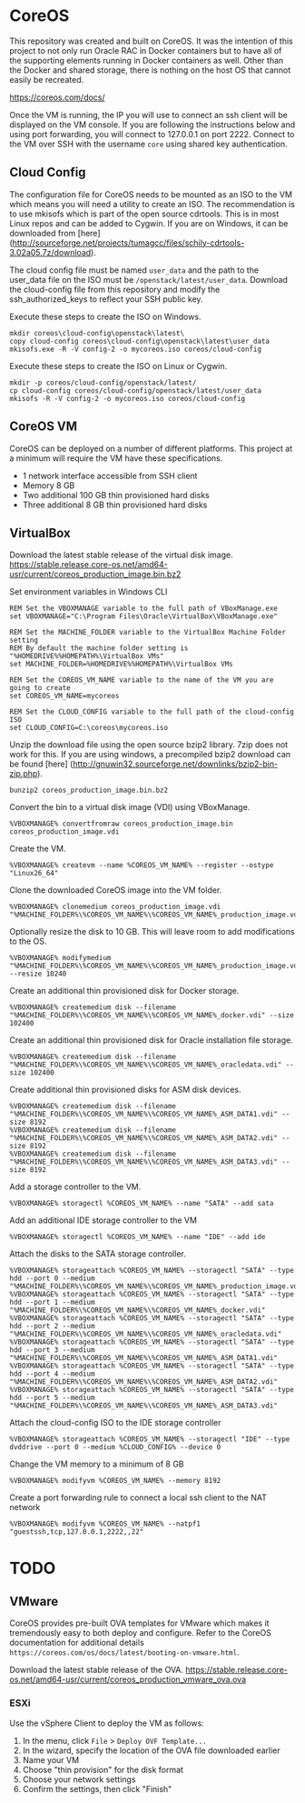 # CoreOS
This repository was created and built on CoreOS. It was the intention of this project to not only run Oracle RAC in Docker containers but to have all of the supporting elements running in Docker containers as well. Other than the Docker and shared storage, there is nothing on the host OS that cannot easily be recreated.

https://coreos.com/docs/

Once the VM is running, the IP you will use to connect an ssh client will be displayed on the VM console. If you are following the instructions below and using port forwarding, you will connect to 127.0.0.1 on port 2222. Connect to the VM over SSH with the username `core` using shared key authentication.

## Cloud Config
The configuration file for CoreOS needs to be mounted as an ISO to the VM which means you will need a utility to create an ISO. The recommendation is to use mkisofs which is part of the open source cdrtools. This is in most Linux repos and can be added to Cygwin. If you are on Windows, it can be downloaded from [here] (http://sourceforge.net/projects/tumagcc/files/schily-cdrtools-3.02a05.7z/download).

The cloud config file must be named `user_data` and the path to the user_data file on the ISO must be `/openstack/latest/user_data`. Download the cloud-config file from this repository and modify the ssh_authorized_keys to reflect your SSH public key.

Execute these steps to create the ISO on Windows.
```
mkdir coreos\cloud-config\openstack\latest\
copy cloud-config coreos\cloud-config\openstack\latest\user_data
mkisofs.exe -R -V config-2 -o mycoreos.iso coreos/cloud-config
```

Execute these steps to create the ISO on Linux or Cygwin.
```
mkdir -p coreos/cloud-config/openstack/latest/
cp cloud-config coreos/cloud-config/openstack/latest/user_data
mkisofs -R -V config-2 -o mycoreos.iso coreos/cloud-config
```


## CoreOS VM
CoreOS can be deployed on a number of different platforms. This project at a minimum will require the VM have these specifications.
- 1 network interface accessible from SSH client
- Memory 8 GB
- Two additional 100 GB thin provisioned hard disks
- Three additional 8 GB thin provisioned hard disks


## VirtualBox
Download the latest stable release of the virtual disk image.
https://stable.release.core-os.net/amd64-usr/current/coreos_production_image.bin.bz2

Set environment variables in Windows CLI
```
REM Set the VBOXMANAGE variable to the full path of VBoxManage.exe
set VBOXMANAGE="C:\Program Files\Oracle\VirtualBox\VBoxManage.exe"

REM Set the MACHINE_FOLDER variable to the VirtualBox Machine Folder setting
REM By default the machine folder setting is "%HOMEDRIVE%%HOMEPATH%\VirtualBox VMs"
set MACHINE_FOLDER=%HOMEDRIVE%%HOMEPATH%\VirtualBox VMs

REM Set the COREOS_VM_NAME variable to the name of the VM you are going to create
set COREOS_VM_NAME=mycoreos 

REM Set the CLOUD_CONFIG variable to the full path of the cloud-config ISO
set CLOUD_CONFIG=C:\coreos\mycoreos.iso
```

Unzip the download file using the open source bzip2 library. 7zip does not work for this. If you are using windows, a precompiled bzip2 download can be found [here] (http://gnuwin32.sourceforge.net/downlinks/bzip2-bin-zip.php).
```
bunzip2 coreos_production_image.bin.bz2
```

Convert the bin to a virtual disk image (VDI) using VBoxManage.
```
%VBOXMANAGE% convertfromraw coreos_production_image.bin coreos_production_image.vdi
```

Create the VM.
```
%VBOXMANAGE% createvm --name %COREOS_VM_NAME% --register --ostype "Linux26_64"
```

Clone the downloaded CoreOS image into the VM folder.
```
%VBOXMANAGE% clonemedium coreos_production_image.vdi "%MACHINE_FOLDER%\%COREOS_VM_NAME%\%COREOS_VM_NAME%_production_image.vdi" 
```

Optionally resize the disk to 10 GB. This will leave room to add modifications to the OS.
```
%VBOXMANAGE% modifymedium "%MACHINE_FOLDER%\%COREOS_VM_NAME%\%COREOS_VM_NAME%_production_image.vdi" --resize 10240
```

Create an additional thin provisioned disk for Docker storage.
```
%VBOXMANAGE% createmedium disk --filename "%MACHINE_FOLDER%\%COREOS_VM_NAME%\%COREOS_VM_NAME%_docker.vdi" --size 102400
```

Create an additional thin provisioned disk for Oracle installation file storage.
```
%VBOXMANAGE% createmedium disk --filename "%MACHINE_FOLDER%\%COREOS_VM_NAME%\%COREOS_VM_NAME%_oracledata.vdi" --size 102400
```

Create additional thin provisioned disks for ASM disk devices.
```
%VBOXMANAGE% createmedium disk --filename "%MACHINE_FOLDER%\%COREOS_VM_NAME%\%COREOS_VM_NAME%_ASM_DATA1.vdi" --size 8192
%VBOXMANAGE% createmedium disk --filename "%MACHINE_FOLDER%\%COREOS_VM_NAME%\%COREOS_VM_NAME%_ASM_DATA2.vdi" --size 8192
%VBOXMANAGE% createmedium disk --filename "%MACHINE_FOLDER%\%COREOS_VM_NAME%\%COREOS_VM_NAME%_ASM_DATA3.vdi" --size 8192
```

Add a storage controller to the VM.
```
%VBOXMANAGE% storagectl %COREOS_VM_NAME% --name "SATA" --add sata
```

Add an additional IDE storage controller to the VM
```
%VBOXMANAGE% storagectl %COREOS_VM_NAME% --name "IDE" --add ide
```

Attach the disks to the SATA storage controller.
```
%VBOXMANAGE% storageattach %COREOS_VM_NAME% --storagectl "SATA" --type hdd --port 0 --medium "%MACHINE_FOLDER%\%COREOS_VM_NAME%\%COREOS_VM_NAME%_production_image.vdi"
%VBOXMANAGE% storageattach %COREOS_VM_NAME% --storagectl "SATA" --type hdd --port 1 --medium "%MACHINE_FOLDER%\%COREOS_VM_NAME%\%COREOS_VM_NAME%_docker.vdi"
%VBOXMANAGE% storageattach %COREOS_VM_NAME% --storagectl "SATA" --type hdd --port 2 --medium "%MACHINE_FOLDER%\%COREOS_VM_NAME%\%COREOS_VM_NAME%_oracledata.vdi"
%VBOXMANAGE% storageattach %COREOS_VM_NAME% --storagectl "SATA" --type hdd --port 3 --medium "%MACHINE_FOLDER%\%COREOS_VM_NAME%\%COREOS_VM_NAME%_ASM_DATA1.vdi"
%VBOXMANAGE% storageattach %COREOS_VM_NAME% --storagectl "SATA" --type hdd --port 4 --medium "%MACHINE_FOLDER%\%COREOS_VM_NAME%\%COREOS_VM_NAME%_ASM_DATA2.vdi"
%VBOXMANAGE% storageattach %COREOS_VM_NAME% --storagectl "SATA" --type hdd --port 5 --medium "%MACHINE_FOLDER%\%COREOS_VM_NAME%\%COREOS_VM_NAME%_ASM_DATA3.vdi"
```

Attach the cloud-config ISO to the IDE storage controller
```
%VBOXMANAGE% storageattach %COREOS_VM_NAME% --storagectl "IDE" --type dvddrive --port 0 --medium %CLOUD_CONFIG% --device 0
```

Change the VM memory to a minimum of 8 GB
```
%VBOXMANAGE% modifyvm %COREOS_VM_NAME% --memory 8192
```

Create a port forwarding rule to connect a local ssh client to the NAT network
```
%VBOXMANAGE% modifyvm %COREOS_VM_NAME% --natpf1 "guestssh,tcp,127.0.0.1,2222,,22"

```



# TODO

## VMware
CoreOS provides pre-built OVA templates for VMware which makes it tremendously easy to both deploy and configure. Refer to the CoreOS documentation for additional details `https://coreos.com/os/docs/latest/booting-on-vmware.html`.

Download the latest stable release of the OVA.
https://stable.release.core-os.net/amd64-usr/current/coreos_production_vmware_ova.ova

### ESXi
Use the vSphere Client to deploy the VM as follows:
1. In the menu, click `File` > `Deploy OVF Template...`
2. In the wizard, specify the location of the OVA file downloaded earlier
3. Name your VM
4. Choose "thin provision" for the disk format
5. Choose your network settings
6. Confirm the settings, then click "Finish"


